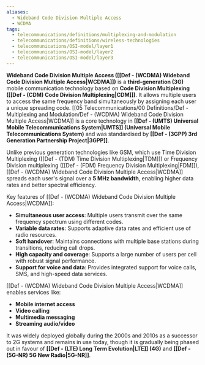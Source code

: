 ```yaml
---
aliases:
  - Wideband Code Division Multiple Access
  - WCDMA
tags:
  - telecommunications/definitions/multiplexing-and-modulation
  - telecommunications/definitions/wireless-technologies
  - telecommunications/OSI-model/layer1
  - telecommunications/OSI-model/layer2
  - telecommunications/OSI-model/layer3
---
```


**Wideband Code Division Multiple Access ([[Def - (WCDMA) Wideband Code Division Multiple Access|WCDMA]])** is a **third-generation (3G)** mobile communication technology based on **Code Division Multiplexing ([[Def - (CDM) Code Division Multiplexing|CDM]])**. It allows multiple users to access the same frequency band simultaneously by assigning each user a unique spreading code. [[05 Telecommunications/00 Definitions/Def - Multiplexing and Modulation/Def - (WCDMA) Wideband Code Division Multiple Access|WCDMA]] is a core technology in **[[Def - (UMTS) Universal Mobile Telecommunications System|UMTS]] (Universal Mobile Telecommunications System)** and was standardised by **[[Def - (3GPP) 3rd Generation Partnership Project|3GPP]]**.

Unlike previous generation technologies like GSM, which use Time Division Multiplexing ([[Def - (TDM) Time Division Multiplexing|TDM]]) or Frequency Division multiplexing ([[Def - (FDM) Frequency Division Multiplexing|FDM]]), [[Def - (WCDMA) Wideband Code Division Multiple Access|WCDMA]] spreads each user's signal over a **5 MHz bandwidth**, enabling higher data rates and better spectral efficiency.

Key features of [[Def - (WCDMA) Wideband Code Division Multiple Access|WCDMA]]:
- **Simultaneous user access**: Multiple users transmit over the same frequency spectrum using different codes.
- **Variable data rates**: Supports adaptive data rates and efficient use of radio resources.
- **Soft handover**: Maintains connections with multiple base stations during transitions, reducing call drops.
- **High capacity and coverage**: Supports a large number of users per cell with robust signal performance.
- **Support for voice and data**: Provides integrated support for voice calls, SMS, and high-speed data services.

[[Def - (WCDMA) Wideband Code Division Multiple Access|WCDMA]] enables services like:
- **Mobile internet access**
- **Video calling**
- **Multimedia messaging**
- **Streaming audio/video**

It was widely deployed globally during the 2000s and 2010s as a successor to 2G systems and remains in use today, though it is gradually being phased out in favour of **[[Def - (LTE) Long Term Evolution|LTE]] (4G)** and **[[Def - (5G-NR) 5G New Radio|5G-NR]]**.
